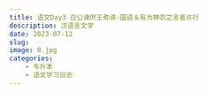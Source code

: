 ```yaml
---
title: 语文Day3 召公谏厉王弥谤·国语＆有为神农之言者许行
description: 汉语言文学
date: 2023-07-12
slug:
image: 0.jpg
categories:
    - 专升本
    - 语文学习日志
---
```


